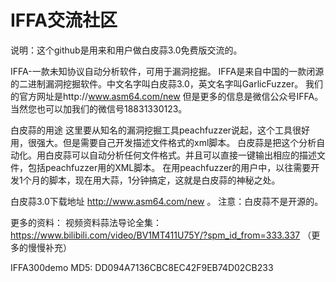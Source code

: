 # IFFA交流社区
说明：这个github是用来和用户做白皮蒜3.0免费版交流的。

IFFA-一款未知协议自动分析软件，可用于漏洞挖掘。
IFFA是来自中国的一款闭源的二进制漏洞挖掘软件。中文名字叫白皮蒜3.0，英文名字叫GarlicFuzzer。
我们的官方网址是http://www.asm64.com/new  但是更多的信息是微信公众号IFFA。当然您也可以加我们的微信号18831330123。

白皮蒜的用途
这里要从知名的漏洞挖掘工具peachfuzzer说起，这个工具很好用，很强大。但是需要自己开发描述文件格式的xml脚本。
白皮蒜是把这个分析自动化。用白皮蒜可以自动分析任何文件格式。并且可以直接一键输出相应的描述文件，包括peachfuzzer用的XML脚本。
在用peachfuzzer的用户中，以往需要开发1个月的脚本，现在用大蒜，1分钟搞定，这就是白皮蒜的神秘之处。


白皮蒜3.0下载地址 http://www.asm64.com/new 。
注意：白皮蒜不是开源的。

更多的资料：
视频资料蒜法导论全集： https://www.bilibili.com/video/BV1MT411U75Y/?spm_id_from=333.337
（更多的慢慢补充）


IFFA300demo     MD5: DD094A7136CBC8EC42F9EB74D02CB233
